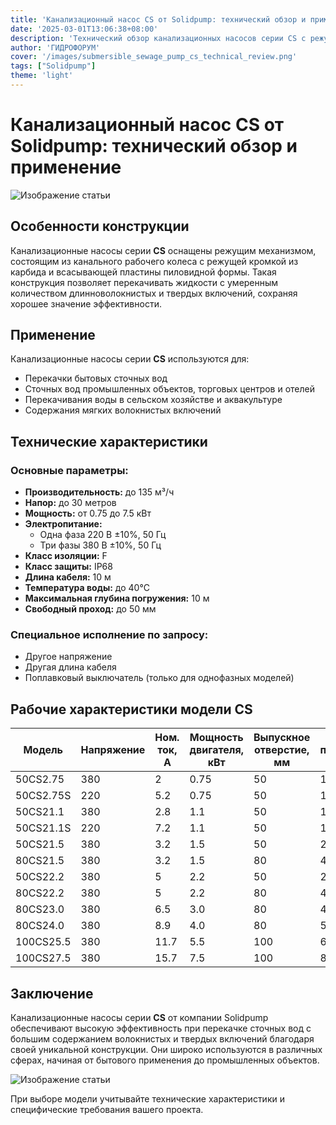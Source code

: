 ```yaml
---
title: 'Канализационный насос CS от Solidpump: технический обзор и применение'
date: '2025-03-01T13:06:38+08:00'
description: 'Технический обзор канализационных насосов серии CS с режущим рабочим колесом для эффективной перекачки сточных вод.'
author: 'ГИДРОФОРУМ'
cover: '/images/submersible_sewage_pump_cs_technical_review.png'
tags: ["Solidpump"]
theme: 'light'
---
```


# Канализационный насос CS от Solidpump: технический обзор и применение

![Изображение статьи](/images/submersible_sewage_pump_cs_technical_review.png)

## Особенности конструкции

Канализационные насосы серии **CS** оснащены режущим механизмом, состоящим из канального рабочего колеса с режущей кромкой из карбида и всасывающей пластины пиловидной формы. Такая конструкция позволяет перекачивать жидкости с умеренным количеством длинноволокнистых и твердых включений, сохраняя хорошее значение эффективности.

## Применение

Канализационные насосы серии **CS** используются для:

- Перекачки бытовых сточных вод
- Сточных вод промышленных объектов, торговых центров и отелей
- Перекачивания воды в сельском хозяйстве и аквакультуре
- Содержания мягких волокнистых включений

## Технические характеристики

### Основные параметры:

- **Производительность:** до 135 м³/ч
- **Напор:** до 30 метров
- **Мощность:** от 0.75 до 7.5 кВт
- **Электропитание:**
  - Одна фаза 220 В ±10%, 50 Гц
  - Три фазы 380 В ±10%, 50 Гц
- **Класс изоляции:** F
- **Класс защиты:** IP68
- **Длина кабеля:** 10 м
- **Температура воды:** до 40°C
- **Максимальная глубина погружения:** 10 м
- **Свободный проход:** до 50 мм

### Специальное исполнение по запросу:

- Другое напряжение
- Другая длина кабеля
- Поплавковый выключатель (только для однофазных моделей)

## Рабочие характеристики модели CS

| Модель      | Напряжение  | Ном. ток, А   | Мощность двигателя, кВт | Выпускное отверстие, мм | Ном. подача, м³/ч | Ном. напор, м | Макс. подача, м³/ч | Макс. напор, м | Свободный проход, мм | Кабель                |
|-------------|-------------|---------------|-------------------------|--------------------------|--------------------|--------------|--------------------|--------------|--------------------|----------------------|
| 50CS2.75    | 380         | 2             | 0.75                    | 50                       | 10                 | 8            | 24                 | 12           | 20                  | 4G1.0                |
| 50CS2.75S   | 220         | 5.2           | 0.75                    | 50                       | 10                 | 8            | 24                 | 12           | 20                  | 3G1.0                |
| 50CS21.1    | 380         | 2.8           | 1.1                     | 50                       | 15                 | 9            | 27                 | 15           | 20                  | 4G1.0                |
| 50CS21.1S   | 220         | 7.2           | 1.1                     | 50                       | 15                 | 9            | 27                 | 15           | 20                  | 3G1.0                |
| 50CS21.5    | 380         | 3.2           | 1.5                     | 50                       | 25                 | 8            | 31                 | 13           | 40                  | 4G1.0                |
| 80CS21.5    | 380         | 3.2           | 1.5                     | 80                       | 40                 | 6            | 52                 | 13           | 40                  | 4G1.0                |
| 50CS22.2    | 380         | 5             | 2.2                     | 50                       | 25                 | 12           | 35                 | 17           | 40                  | 4G1.0                |
| 80CS22.2    | 380         | 5             | 2.2                     | 80                       | 40                 | 9            | 61                 | 17           | 40                  | 4G1.0                |
| 80CS23.0    | 380         | 6.5           | 3.0                     | 80                       | 42                 | 11           | 67                 | 21           | 30                  | 4G1.5                |
| 80CS24.0    | 380         | 8.9           | 4.0                     | 80                       | 50                 | 12           | 79                 | 24           | 30                  | 4G1.5                |
| 100CS25.5   | 380         | 11.7          | 5.5                     | 100                      | 65                 | 13           | 107                | 27           | 35                  | 4G2.5                |
| 100CS27.5   | 380         | 15.7          | 7.5                     | 100                      | 85                 | 15           | 135                | 30           | 50                  | 4G2.5                |

## Заключение

Канализационные насосы серии **CS** от компании Solidpump обеспечивают высокую эффективность при перекачке сточных вод с большим содержанием волокнистых и твердых включений благодаря своей уникальной конструкции. Они широко используются в различных сферах, начиная от бытового применения до промышленных объектов.

![Изображение статьи](/images/submersible_sewage_pump_cs_technical_review.png)

При выборе модели учитывайте технические характеристики и специфические требования вашего проекта.